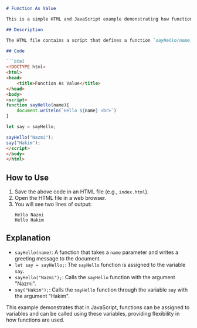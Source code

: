 ```markdown
# Function As Value

This is a simple HTML and JavaScript example demonstrating how functions can be assigned to variables and called using those variables.

## Description

The HTML file contains a script that defines a function `sayHello(name)`, which writes a greeting message to the document. The function is then assigned to a variable `say`, and both the original function and the variable are used to call the function with different arguments.

## Code

```html
<!DOCTYPE html>
<html>
<head>
    <title>Function As Value</title>
</head>
<body>
<script>
function sayHello(name){
    document.writeln(`Hello ${name} <br>`)
}

let say = sayHello;

sayHello("Nazmi");
say("Hakim");
</script>
</body>
</html>
```

## How to Use

1. Save the above code in an HTML file (e.g., `index.html`).
2. Open the HTML file in a web browser.
3. You will see two lines of output:
    ```
    Hello Nazmi 
    Hello Hakim 
    ```

## Explanation

- `sayHello(name)`: A function that takes a `name` parameter and writes a greeting message to the document.
- `let say = sayHello;`: The `sayHello` function is assigned to the variable `say`.
- `sayHello("Nazmi");`: Calls the `sayHello` function with the argument "Nazmi".
- `say("Hakim");`: Calls the `sayHello` function through the variable `say` with the argument "Hakim".

This example demonstrates that in JavaScript, functions can be assigned to variables and can be called using these variables, providing flexibility in how functions are used.
```
